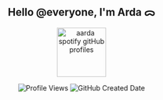 <h2 align="center">
  Hello @everyone, I'm Arda ᯅ
</h2>

<p align="center">
  <img height="100" src="https://spotify-github-profile.kittinanx.com/api/view?uid=su8ifhnt52og805ngstk1hcej&cover_image=true&theme=novatorem&show_offline=false&background_color=000000&interchange=false&bar_color=006ff6&bar_color_cover=false" alt="aarda spotify gitHub profiles" />
</p>

<p align="center">
  <img src="https://komarev.com/ghpvc/?username=ardadasdelen" alt="Profile Views" />
  <img src="https://img.shields.io/github/created-at/ardadasdelen/ardadasdelen?style=flat&labelColor=gray&color=blue" alt="GitHub Created Date" />
</p>
